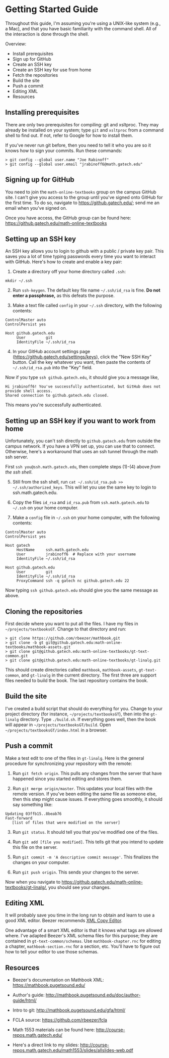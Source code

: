 
# Getting Started Guide

Throughout this guide, I'm assuming you're using a UNIX-like system (e.g., a
Mac), and that you have basic familiarity with the command shell.  All of the
interaction is done through the shell.

Overview: 
* Install prerequisites
* Sign up for GitHub
* Create an SSH key
* Create an SSH key for use from home
* Fetch the repositories
* Build the site
* Push a commit
* Editing XML
* Resources


## Installing prerequisites

There are only two prerequisites for compiling: git and xsltproc.  They may
already be installed on your system; type `git` and `xsltproc` from a command
shell to find out.  If not, refer to Google for how to install them.

If you've never run git before, then you need to tell it who you are so it knows
how to sign your commits.  Run these commands:
```
> git config --global user.name "Joe Rabinoff"
> git config --global user.email "jrabinoff6@math.gatech.edu"
```


## Signing up for GitHub

You need to join the `math-online-textbooks` group on the campus GitHub site.  I
can't give you access to the group until you've signed onto GitHub for the first
time.  To do so, navigate to https://github.gatech.edu/; send me an email when
you've signed on.

Once you have access, the GitHub group can be found here:
https://github.gatech.edu/math-online-textbooks


## Setting up an SSH key

An SSH key allows you to login to github with a public / private key pair.  This
saves you a lot of time typing passwords every time you want to interact with
GitHub.  Here's how to create and enable a key pair:

1) Create a directory off your home directory called `.ssh`:
```
mkdir ~/.ssh
```

2) Run `ssh-keygen`.  The default key file name `~/.ssh/id_rsa` is fine.  **Do
not enter a passphrase,** as this defeats the purpose.

3) Make a text file called `config` in your `~/.ssh` directory, with the
following contents:

```
ControlMaster auto
ControlPersist yes

Host github.gatech.edu
     User         git
     IdentityFile ~/.ssh/id_rsa
```

4) In your GitHub account settings page
(https://github.gatech.edu/settings/keys), click the "New SSH Key" button.  Call
the key whatever you want, then paste the contents of `~/.ssh/id_rsa.pub`
into the "Key" field.

Now if you type `ssh github.gatech.edu`, it should give you a message like,
```
Hi jrabinoff6! You've successfully authenticated, but GitHub does not provide shell access.
Shared connection to github.gatech.edu closed.
```
This means you're successfully authenticated.


## Setting up an SSH key if you want to work from home

Unfortunately, you can't ssh directly to `github.gatech.edu` from outside the
campus network.  If you have a VPN set up, you can use that to connect.
Otherwise, here's a workaround that uses an ssh tunnel through the math ssh
server.

First `ssh you@ssh.math.gatech.edu`, then complete steps (1)-(4) above *from the
ssh shell*.

5) Still from the ssh shell, run `cat ~/.ssh/id_rsa.pub >> ~/.ssh/authorized_keys`.  This will let you use the same key to login to ssh.math.gatech.edu.

6) Copy the files `id_rsa` and `id_rsa.pub` from `ssh.math.gatech.edu` to
`~/.ssh` on your home computer.

7) Make a `config` file in `~/.ssh` on your home computer, with the following contents:
```
ControlMaster auto
ControlPersist yes

Host gatech
     HostName     ssh.math.gatech.edu
     User         jrabinoff6  # Replace with your username
     IdentityFile ~/.ssh/id_rsa

Host github.gatech.edu
     User         git
     IdentityFile ~/.ssh/id_rsa
     ProxyCommand ssh -q gatech nc github.gatech.edu 22
```

Now typing `ssh github.gatech.edu` should give you the same message as above.


## Cloning the repositories

First decide where you want to put all the files.  I have my files in
`~/projects/textbooksGT`.  Change to that directory and run:
```
> git clone https://github.com/rbeezer/mathbook.git
> git clone -b gt git@github.gatech.edu:math-online-textbooks/mathbook-assets.git
> git clone git@github.gatech.edu:math-online-textbooks/gt-text-common.git
> git clone git@github.gatech.edu:math-online-textbooks/gt-linalg.git
```

This should create directories called `mathbook`, `mathbook-assets`,
`gt-text-common`, and `gt-linalg` in the current directory.  The first three are
support files needed to build the book.  The last repository contains the book.


## Build the site

I've created a build script that should do everything for you.  Change to your
project directory (for instance, `~/projects/textbooksGT`), then into the
`gt-linalg` directory.  Type `./build.sh`.  If everything goes well, then the
book will appear in `~/projects/textbooksGT/build`.  Open
`~/projects/textbooksGT/index.html` in a browser.


## Push a commit

Make a test edit to one of the files in `gt-linalg`.  Here is the general procedure for synchronizing your repository with the remote:

1) Run `git fetch origin`.  This pulls any changes from the server that have happened since you started editing and stores them.

2) Run `git merge origin/master`.  This updates your local files with the remote version.  If you've been editing the same file as someone else, then this step might cause issues.  If everything goes smoothly, it should say something like:
```
Updating 03ffb15..8beab76
Fast-forward
   [list of files that were modified on the server]
```

3) Run `git status`.  It should tell you that you've modified one of the files.

4) Run `git add [file you modified]`.  This tells git that you intend to update this file on the server.

5) Run `git commit -m 'A descriptive commit message'`.  This finalizes the changes on your computer.

6) Run `git push origin`.  This sends your changes to the server.

Now when you navigate to
https://github.gatech.edu/math-online-textbooks/gt-linalg/, you should see your
changes.


## Editing XML

It will probably save you time in the long run to obtain and learn to use a good XML editor.  Beezer recommends [XML Copy Editor](http://xml-copy-editor.sourceforge.net/).

One advantage of a smart XML editor is that it knows what tags are allowed
where.  I've adapted Beezer's XML schema files for this purpose; they are
contained in `gt-text-common/schemas`.  Use `mathbook-chapter.rnc` for editing a
chapter, `mathbook-section.rnc` for a section, etc.  You'll have to figure out
how to tell your editor to use those schemas.


## Resources

* Beezer's documentation on Mathbook XML:
    https://mathbook.pugetsound.edu/
* Author's guide:
    http://mathbook.pugetsound.edu/doc/author-guide/html/
* Intro to git:
    http://mathbook.pugetsound.edu/gfa/html/
* FCLA source:
    https://github.com/rbeezer/fcla

* Math 1553 materials can be found here:
    http://course-repos.math.gatech.edu/
* Here's a direct link to my slides:
    http://course-repos.math.gatech.edu/math1553/slides/allslides-web.pdf

